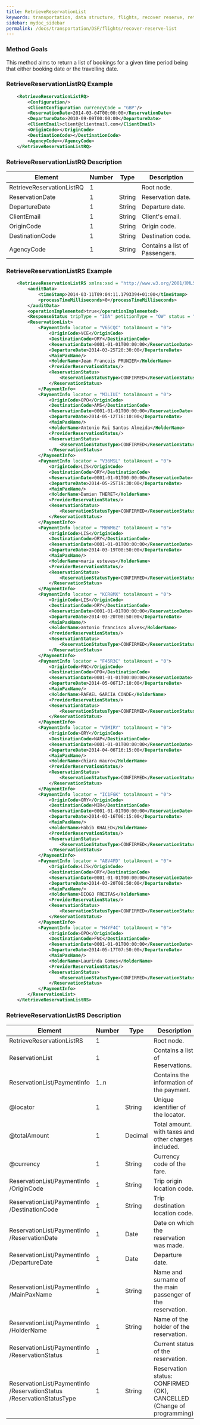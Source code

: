 ```yaml
---
title: RetrieveReservationList
keywords: transportation, data structure, flights, recover reserve, retrieve list, list, reservation
sidebar: mydoc_sidebar
permalink: /docs/transportation/DSF/flights/recover-reserve-list
---
```




### Method Goals


This method aims to return a list of bookings for a given time period
being that either booking date or the travelling date.



### RetrieveReservationListRQ Example


~~~xml
    <RetrieveReservationListRQ>
        <Configuration/>
        <ClientConfiguration currencyCode = "GBP"/>
        <ReservationDate>2014-03-04T00:00:00</ReservationDate>
        <DepartureDate>2010-09-09T00:00:00</DepartureDate>
        <ClientEmail>client@clientmail.com</ClientEmail>
        <OriginCode></OriginCode>
        <DestinationCode></DestinationCode>
        <AgencyCode></AgencyCode>
    </RetrieveReservationListRQ>
~~~


### RetrieveReservationListRQ Description



| **Element**				| **Number**	| **Type**	| **Description**						|
| ------------------------------------- | ------------- | ------------- | ------------------------------------------------------------- |
| RetrieveReservationListRQ     	| 1    		|		| Root node.							|
| ReservationDate               	| 1 		| String	| Reservation date.						|
| DepartureDate                 	| 1 		| String	| Departure date.						|
| ClientEmail                   	| 1 		| String	| Client's email.						|
| OriginCode                    	| 1 		| String	| Origin code.							|
| DestinationCode               	| 1 		| String	| Destination code.						|
| AgencyCode                    	| 1 		| String	| Contains a list of Passengers.				|
 



### RetrieveReservationListRS Example


~~~xml
    <RetrieveReservationListRS xmlns:xsd = "http://www.w3.org/2001/XMLSchema" xmlns:xsi = "http://www.w3.org/2001/XMLSchema-instance">
        <auditData>
            <timeStamp>2014-03-11T09:04:11.1793394+01:00</timeStamp>
            <processTimeMilliseconds>0</processTimeMilliseconds>
        </auditData>
        <operationImplemented>true</operationImplemented>
        <ResponseStatus tripType = "IDA" petitionType = "OW" status = "ok"/>
        <ReservationList>
            <PaymentInfo locator = "V65CQC" totalAmount = "0">
                <OriginCode>VCE</OriginCode>
                <DestinationCode>ORY</DestinationCode>
                <ReservationDate>0001-01-01T00:00:00</ReservationDate>
                <DepartureDate>2014-03-25T20:30:00</DepartureDate>
                <MainPaxName/>
                <HolderName>Jean Francois PRUNIER</HolderName>
                <ProviderReservationStatus/>
                <ReservationStatus>
                    <ReservationStatusType>CONFIRMED</ReservationStatusType>
                </ReservationStatus>
            </PaymentInfo>
            <PaymentInfo locator = "M3LIUI" totalAmount = "0">
                <OriginCode>OPO</OriginCode>
                <DestinationCode>AMS</DestinationCode>
                <ReservationDate>0001-01-01T00:00:00</ReservationDate>
                <DepartureDate>2014-05-12T16:10:00</DepartureDate>
                <MainPaxName/>
                <HolderName>Antonio Rui Santos Almeida</HolderName>
                <ProviderReservationStatus/>
                <ReservationStatus>
                    <ReservationStatusType>CONFIRMED</ReservationStatusType>
                </ReservationStatus>
            </PaymentInfo>
            <PaymentInfo locator = "V36MSL" totalAmount = "0">
                <OriginCode>LIS</OriginCode>
                <DestinationCode>ORY</DestinationCode>
                <ReservationDate>0001-01-01T00:00:00</ReservationDate>
                <DepartureDate>2014-05-25T19:30:00</DepartureDate>
                <MainPaxName/>
                <HolderName>Damien THERET</HolderName>
                <ProviderReservationStatus/>
                <ReservationStatus>
                    <ReservationStatusType>CONFIRMED</ReservationStatusType>
                </ReservationStatus>
            </PaymentInfo>
            <PaymentInfo locator = "M6WM6Z" totalAmount = "0">
                <OriginCode>LIS</OriginCode>
                <DestinationCode>ORY</DestinationCode>
                <ReservationDate>0001-01-01T00:00:00</ReservationDate>
                <DepartureDate>2014-03-19T08:50:00</DepartureDate>
                <MainPaxName/>
                <HolderName>maria esteves</HolderName>
                <ProviderReservationStatus/>
                <ReservationStatus>
                    <ReservationStatusType>CONFIRMED</ReservationStatusType>
                </ReservationStatus>
            </PaymentInfo>
            <PaymentInfo locator = "KCR8MX" totalAmount = "0">
                <OriginCode>LIS</OriginCode>
                <DestinationCode>ORY</DestinationCode>
                <ReservationDate>0001-01-01T00:00:00</ReservationDate>
                <DepartureDate>2014-03-20T08:50:00</DepartureDate>
                <MainPaxName/>
                <HolderName>antonio francisco alves</HolderName>
                <ProviderReservationStatus/>
                <ReservationStatus>
                    <ReservationStatusType>CONFIRMED</ReservationStatusType>
                </ReservationStatus>
            </PaymentInfo>
            <PaymentInfo locator = "F45R3C" totalAmount = "0">
                <OriginCode>FNC</OriginCode>
                <DestinationCode>OPO</DestinationCode>
                <ReservationDate>0001-01-01T00:00:00</ReservationDate>
                <DepartureDate>2014-05-06T17:10:00</DepartureDate>
                <MainPaxName/>
                <HolderName>RAFAEL GARCIA CONDE</HolderName>
                <ProviderReservationStatus/>
                <ReservationStatus>
                    <ReservationStatusType>CONFIRMED</ReservationStatusType>
                </ReservationStatus>
            </PaymentInfo>
            <PaymentInfo locator = "V3MIRY" totalAmount = "0">
                <OriginCode>ORY</OriginCode>
                <DestinationCode>NAP</DestinationCode>
                <ReservationDate>0001-01-01T00:00:00</ReservationDate>
                <DepartureDate>2014-04-06T16:15:00</DepartureDate>
                <MainPaxName/>
                <HolderName>chiara mauro</HolderName>
                <ProviderReservationStatus/>
                <ReservationStatus>
                    <ReservationStatusType>CONFIRMED</ReservationStatusType>
                </ReservationStatus>
            </PaymentInfo>
            <PaymentInfo locator = "IC1FGK" totalAmount = "0">
                <OriginCode>ORY</OriginCode>
                <DestinationCode>MIR</DestinationCode>
                <ReservationDate>0001-01-01T00:00:00</ReservationDate>
                <DepartureDate>2014-03-16T06:15:00</DepartureDate>
                <MainPaxName/>
                <HolderName>Habib KHALED</HolderName>
                <ProviderReservationStatus/>
                <ReservationStatus>
                    <ReservationStatusType>CONFIRMED</ReservationStatusType>
                </ReservationStatus>
            </PaymentInfo>
            <PaymentInfo locator = "A8V4FD" totalAmount = "0">
                <OriginCode>LIS</OriginCode>
                <DestinationCode>ORY</DestinationCode>
                <ReservationDate>0001-01-01T00:00:00</ReservationDate>
                <DepartureDate>2014-03-20T08:50:00</DepartureDate>
                <MainPaxName/>
                <HolderName>DIOGO FREITAS</HolderName>
                <ProviderReservationStatus/>
                <ReservationStatus>
                    <ReservationStatusType>CONFIRMED</ReservationStatusType>
                </ReservationStatus>
            </PaymentInfo>
            <PaymentInfo locator = "H4YF4C" totalAmount = "0">
                <OriginCode>OPO</OriginCode>
                <DestinationCode>FNC</DestinationCode>
                <ReservationDate>0001-01-01T00:00:00</ReservationDate>
                <DepartureDate>2014-05-17T07:50:00</DepartureDate>
                <MainPaxName/>
                <HolderName>Laurinda Gomes</HolderName>
                <ProviderReservationStatus/>
                <ReservationStatus>
                    <ReservationStatusType>CONFIRMED</ReservationStatusType>
                </ReservationStatus>
            </PaymentInfo>
        </ReservationList>
    </RetrieveReservationListRS>
~~~


### RetrieveReservationListRS Description



| **Element**				| **Number**	| **Type**	| **Description**						|
| ------------------------------------- | ------------- | ------------- | ------------------------------------------------------------- |
| RetrieveReservationListRS     	| 1    		|		| Root node.							|
| ReservationList               	| 1    		|		| Contains a list of Reservations.				|
| ReservationList/PaymentInfo   	| 1..n   	|		| Contains the information of the payment.			|
| @locator                 		| 1 		| String	| Unique identifier of the locator.				|
| @totalAmount             		| 1 		| Decimal	| Total amount. with taxes and other charges included.		|
| @currency                		| 1 		| String	| Currency code of the fare.					|
| ReservationList/PaymentInfo /OriginCode | 1 		| String	| Trip origin location code.					|
| ReservationList/PaymentInfo /DestinationCode | 1 	| String	| Trip destination location code.				|
| ReservationList/PaymentInfo /ReservationDate | 1 	| Date		| Date on which the reservation was made.			|
| ReservationList/PaymentInfo /DepartureDate | 1 	| Date		| Departure date.						|
| ReservationList/PaymentInfo /MainPaxName | 1 		| String	| Name and surname of the main passenger of the reservation.	|
| ReservationList/PaymentInfo /HolderName | 1 		| String	| Name of the holder of the reservation.			|
| ReservationList/PaymentInfo /ReservationStatus | 1    |		| Current status of the reservation.				|
| ReservationList/PaymentInfo /ReservationStatus /ReservationStatusType | 1 | String | Reservation status: CONFIRMED (OK), CANCELLED (Change of programming).	|



